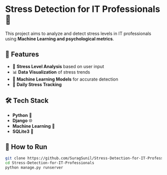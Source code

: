  # Stress Detection for IT Professionals 🚀

This project aims to analyze and detect stress levels in IT professionals using **Machine Learning and psychological metrics**.

## 📌 Features
- 🧠 **Stress Level Analysis** based on user input
- 📊 **Data Visualization** of stress trends
- 🤖 **Machine Learning Models** for accurate detection
- 📅 **Daily Stress Tracking**

## 🛠️ Tech Stack
- **Python** 🐍
- **Django** 🌐
- **Machine Learning** 🤖
- **SQLite3** 📂

## 🚀 How to Run
```bash
git clone https://github.com/SuragSunil/Stress-Detection-for-IT-Professionals.git
cd Stress-Detection-for-IT-Professionals
python manage.py runserver

